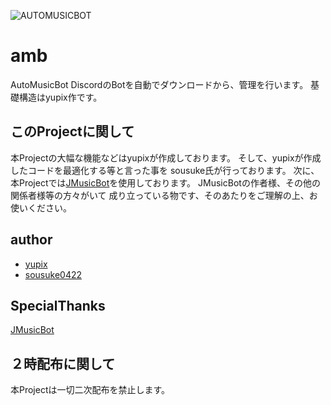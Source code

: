 ![AUTOMUSICBOT](https://akari.fiid.net/images/AUTOMUSICBOT.jpg "Image")
# amb
AutoMusicBot DiscordのBotを自動でダウンロードから、管理を行います。
基礎構造はyupix作です。

## このProjectに関して
本Projectの大幅な機能などはyupixが作成しております。
そして、yupixが作成したコードを最適化する等と言った事を
sousuke氏が行っております。
次に、本Projectでは[JMusicBot](https://github.com/jagrosh/MusicBot/releases)を使用しております。
JMusicBotの作者様、その他の関係者様等の方々がいて
成り立っている物です、そのあたりをご理解の上、お使いください。

## author
- [yupix](https://github.com/yupix/)
- [sousuke0422](https://github.com/sousuke0422/)

## SpecialThanks
[JMusicBot](https://github.com/jagrosh/MusicBot/releases)

## ２時配布に関して
本Projectは一切二次配布を禁止します。